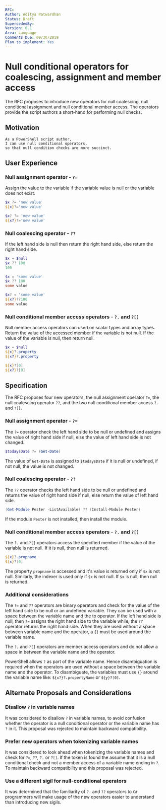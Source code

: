 ```yaml
---
RFC:
Author: Aditya Patwardhan
Status: Draft
SupercededBy:
Version: 0.1
Area: Language
Comments Due: 09/30/2019
Plan to implement: Yes
---
```


# Null conditional operators for coalescing, assignment and member access

The RFC proposes to introduce new operators for null coalescing, null conditional assignment and null conditional member access.
The operators provide the script authors a short-hand for performing null checks.

## Motivation

    As a PowerShell script author,
    I can use null conditional operators,
    so that null condition checks are more succinct.

## User Experience

### Null assignment operator - `?=`

Assign the value to the variable if the variable value is null or the variable does not exist.

```powershell
$x ?= 'new value'
${x}?='new value'

$x? ?= 'new value'
${x?}?='new value'
```

### Null coalescing operator - `??`

If the left hand side is null then return the right hand side, else return the right hand side.

```powershell
$x = $null
$x ?? 100
100
```

```powershell
$x = 'some value'
$x ?? 100
some value
```

```powershell
$x? = 'some value'
${x?}??100
some value
```

### Null conditional member access operators - `?.` and `?[]`

Null member access operators can used on scalar types and array types.
Return the value of the accessed member if the variable is not null.
If the value of the variable is null, then return null.

```powershell
$x = $null
${x}?.property
${x?}?.property

${x}?[0]
${x?}?[0]
```

## Specification

The RFC proposes four new operators, the null assignment operator `?=`, the null coalescing operator `??`, and the two null conditional member access `?.` and `?[]`.

### Null assignment operator - `?=`

The `?=` operator check the left hand side to be null or undefined and assigns the value of right hand side if null, else the value of left hand side is not changed.

```powershell
$todaysDate ?= (Get-Date)
```

The value of `Get-Date` is assigned to `$todaysDate` if it is null or undefined, if not null, the value is not changed.

### Null coalescing operator - `??`

The `??` operator checks the left hand side to be null or undefined and returns the value of right hand side if null, else return the value of left hand side.

```powershell
(Get-Module Pester -ListAvailable) ?? (Install-Module Pester)
```

If the module `Pester` is not installed, then install the module.

### Null conditional member access operators - `?.` and `?[]`

The `?.` and `?[]` operators access the specified member if the value of the variable is not null.
If it is null, then null is returned.

```powershell
${x}?.propname
${x}?[0]
```

The property `propname` is accessed and it's value is returned only if `$x` is not null.
Similarly, the indexer is used only if `$x` is not null.
If `$x` is null, then null is returned.

### Additional considerations

The `?=` and `??` operators are binary operators and check for the value of the left hand side to be null or an undefined variable.
They can be used with a space between the variable name and the to operator.
If the left hand side is null, then `?=` assigns the right hand side to the variable while, the `??` operator returns the right hand side.
When they are used without a space between variable name and the operator, a `{}` must be used around the variable name.

The `?.` and `?[]` operators are member access operators and do not allow a space in between the variable name and the operator.

PowerShell allows `?` as part of the variable name.
Hence disambiguation is required when the operators are used without a space between the variable name and the operator.
To disambiguate, the variables must use `{}` around the variable name like: `${x?}?.propertyName` or `${y}?[0]`.

## Alternate Proposals and Considerations

### Disallow `?` in variable names

It was considered to disallow `?` in variable names, to avoid confusion whether the operator is a null conditional operator or the variable name has `?` in it.
This proposal was rejected to maintain backward compatibility.

### Prefer new operators when tokenizing variable names

It was considered to look ahead when tokenizing the variable names and check for `?=`, `??`, `?.` or `?[]`.
If the token is found the assume that it is a null conditional check and not a member access of a variable name ending in `?`.
To maintain backward compatibility and this proposal was rejected.

### Use a different sigil for null-conditional operators

It was determined that the familiarity of `?.` and `??` operators to `C#` programmers will make usage of the new operators easier to understand than introducing new sigils.
